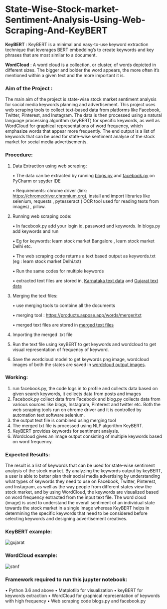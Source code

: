 # State-Wise-Stock-market-Sentiment-Analysis-Using-Web-Scraping-And-KeyBERT

**KeyBERT** :  KeyBERT is a minimal and easy-to-use keyword extraction technique that leverages BERT embedding’s to create keywords and key phrases that are most similar to a document.

**WordCloud** : A word cloud is a collection, or cluster, of words depicted in different sizes. The bigger and bolder the word appears, the more often it’s mentioned within a given text and the more important it is.

### Aim of the Project :

The main aim of the project is state-wise stock market sentiment analysis for social media keywords planning and advertisement. This project uses web scraping tools to collect text-based data from platforms like Facebook, Twitter, Pinterest, and Instagram. The data is then processed using a natural language processing algorithm (keyBERT) for specific keywords, as well as WordCloud for graphical representations of word frequency, which emphasize words that appear more frequently. The end output is a list of keywords that can be used for state-wise sentiment analyse of the stock market for social media advertisements.

### Procedure:
1. Data Extraction using web scraping:

    •	The data can be extracted by running [blogs.py](https://github.com/TarunG1122/State-Wise-Stock-market-Sentiment-Analysis-Using-Web-Scraping-And-KeyBERT/blob/main/web%20scraping%20codes/blogs.py) and [facebook.py](https://github.com/TarunG1122/State-Wise-Stock-market-Sentiment-Analysis-Using-Web-Scraping-And-KeyBERT/blob/main/web%20scraping%20codes/facebook.py) on PyCharm or spyder IDE
  
    •	Requirements: chrome driver (link: https://chromedriver.chromium.org), install and import libraries like selenium, requests , pytesseract ( OCR tool used for reading texts from images) , pillow.
   
2. Running web scraping code:

    •	In facebook.py add your login id, password and keywords. In blogs.py add keywords and run

    •	Eg for keywords: learn stock market Bangalore , learn stock market Delhi etc.

    •	The web scraping code returns a text based output as keywords.txt (eg : learn stock market Delhi.txt)

    •	Run the same codes for multiple keywords 

    •	extracted text files are stored in, [Karnataka text data](https://github.com/TarunG1122/State-Wise-Stock-market-Sentiment-Analysis-Using-Web-Scraping-And-KeyBERT/tree/main/karnataka%20web%20data%20extracted%20using%20web%20scraping) and [Gujarat text data](https://github.com/TarunG1122/State-Wise-Stock-market-Sentiment-Analysis-Using-Web-Scraping-And-KeyBERT/tree/main/gujarat%20web%20data%20extracted%20using%20web%20scraping)

3. Merging the text files:

    •	use merging tools to combine all the documents

    •	merging tool  : https://products.aspose.app/words/merger/txt

    •	merged text files are stored in [merged text files](https://github.com/TarunG1122/State-Wise-Stock-market-Sentiment-Analysis-Using-Web-Scraping-And-KeyBERT/tree/main/merged%20text%20files)

4. Importing the merged .txt file

5. Run the text file using keyBERT to get keywords and wordcloud to get visual representation of frequency of keyword.

6. Save the wordcloud model to get keywords png image, wordcloud images of both the states are saved in [wordcloud output images](https://github.com/TarunG1122/State-Wise-Stock-market-Sentiment-Analysis-Using-Web-Scraping-And-KeyBERT/tree/main/wordcloud%20output%20images).


### Working:

1.	run facebook.py, the code logs in to profile and collects data based on given search keywords, it collects data from posts and images 
2.	Facebook.py collect data from Facebook and blog.py collects data from various sources like blogs, Instagram, Pinterest and twitter etc. Both the web scraping tools run on chrome driver and it is controlled by automation text software selenium. 
3.	the output text file is combined using merging tool
4.	The merged txt file is processed using NLP algorithm KeyBERT.
5.	KeyBERT provides keywords for sentiment analysis.
6.	Wordcloud gives an image output consisting of multiple keywords based on word frequency.

### Expected Results:

The result is a list of keywords that can be used for state-wise sentiment analysis of the stock market. By analyzing the keywords output by keyBERT, a user is able to better plan their social media advertising by understanding what types of keywords they need to use on Facebook, Twitter, Pinterest, and Instagram, as well as the way people from different states view the stock market, and by using WordCloud, the keywords are visualized based on word frequency extracted from the input text file. The word cloud (image) is used to understand the overall sentiment of an individual state towards the stock market in a single image whereas KeyBERT helps in determining the specific keywords that need to be considered before selecting keywords and designing advertisement creatives.

### KeyBERT example:




![gujarat](https://user-images.githubusercontent.com/114280399/192149188-49cddf51-0182-490f-aef0-19b583723e82.png)

### WordCloud example:




![stmf](https://user-images.githubusercontent.com/114280399/192149242-57194866-0272-4b18-8ab9-ced84cb8a3cf.png)

### Framework required to run this jupyter notebook:

•	Python 3.6 and above
•	Matplotlib for visualization
•	keyBERT for keywords extraction
•	WordCloud for graphical representation of keywords with high frequency
•	Web scraping code blogs.py and facebook.py











